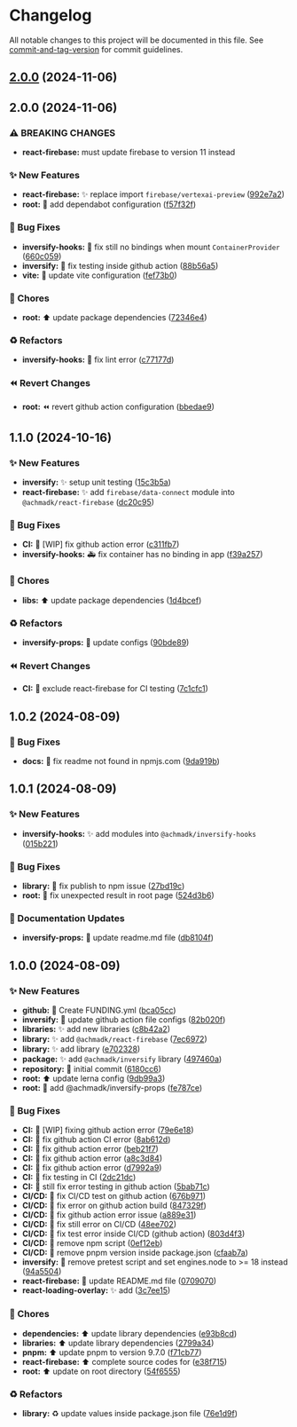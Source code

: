 # Changelog

All notable changes to this project will be documented in this file. See [commit-and-tag-version](https://github.com/absolute-version/commit-and-tag-version) for commit guidelines.

## [2.0.0](https://github.com/achmadk/open-source-projects/compare/@achmadk/react-firebase@2.0.0...@achmadk/react-firebase@2.0.0) (2024-11-06)

## 2.0.0 (2024-11-06)


### ⚠ BREAKING CHANGES

* **react-firebase:** must update firebase to version 11 instead

### :sparkles: New Features

* **react-firebase:** :sparkles: replace import `firebase/vertexai-preview` ([992e7a2](https://github.com/achmadk/open-source-projects/commit/992e7a2fe7df87ab532ab98c892f575f7198be1f))
* **root:** :wrench: add dependabot configuration ([f57f32f](https://github.com/achmadk/open-source-projects/commit/f57f32f8536b7b6ca8d0859439a00e6379e822c5))


### :bug: Bug Fixes

* **inversify-hooks:** :bug: fix still no bindings when mount `ContainerProvider` ([660c059](https://github.com/achmadk/open-source-projects/commit/660c05943763f4cc8ca176763d931d3ebcd0077c))
* **inversify:** :green_heart: fix testing inside github action ([88b56a5](https://github.com/achmadk/open-source-projects/commit/88b56a59e0cf354f5fbd8b37c9b4074887eea4f7))
* **vite:** :wrench: update vite configuration ([fef73b0](https://github.com/achmadk/open-source-projects/commit/fef73b09a07746b46bfc1f09bbd1c6219bbea814))


### :art: Chores

* **root:** :arrow_up: update package dependencies ([72346e4](https://github.com/achmadk/open-source-projects/commit/72346e43d2811a92c4676faa1fea64546b3791d0))


### :recycle: Refactors

* **inversify-hooks:** :rotating_light: fix lint error ([c77177d](https://github.com/achmadk/open-source-projects/commit/c77177d4c536d7851eb40edff5948378722cfb41))


### :rewind: Revert Changes

* **root:** :rewind: revert github action configuration ([bbedae9](https://github.com/achmadk/open-source-projects/commit/bbedae9a66e0ba08071b685c8a456959039e518d))

## 1.1.0 (2024-10-16)


### :sparkles: New Features

* **inversify:** :sparkles: setup unit testing ([15c3b5a](https://github.com/achmadk/open-source-projects/commit/15c3b5aca7ba4d5bc60882d925602a3d1599824c))
* **react-firebase:** :sparkles: add `firebase/data-connect` module into `@achmadk/react-firebase` ([dc20c95](https://github.com/achmadk/open-source-projects/commit/dc20c95e271da790b30ad4c90f63bf11f775a8b0))


### :bug: Bug Fixes

* **CI:** :green_heart: [WIP] fix github action error ([c311fb7](https://github.com/achmadk/open-source-projects/commit/c311fb768ea68b509dba2fb21ea6cce296a02d86))
* **inversify-hooks:** :ambulance: fix container has no binding in app ([f39a257](https://github.com/achmadk/open-source-projects/commit/f39a257feae809b86b1559caa3a0017694811861))


### :art: Chores

* **libs:** :arrow_up: update package dependencies ([1d4bcef](https://github.com/achmadk/open-source-projects/commit/1d4bcefae321d10d6d1040ea0287db0623413a3c))


### :recycle: Refactors

* **inversify-props:** :rotating_light: update configs ([90bde89](https://github.com/achmadk/open-source-projects/commit/90bde89ce95f1817f58c68e88a1798571ad762a7))


### :rewind: Revert Changes

* **CI:** :green_heart: exclude react-firebase for CI testing ([7c1cfc1](https://github.com/achmadk/open-source-projects/commit/7c1cfc16354a63187fe6a77dc16e28044fdb25a0))

## 1.0.2 (2024-08-09)


### :bug: Bug Fixes

* **docs:** :memo: fix readme not found in npmjs.com ([9da919b](https://github.com/achmadk/open-source-projects/commit/9da919b8d8cf5522f7b3bff8fd5e1a8a23667adc))

## 1.0.1 (2024-08-09)


### :sparkles: New Features

* **inversify-hooks:** :sparkles: add modules into `@achmadk/inversify-hooks` ([015b221](https://github.com/achmadk/open-source-projects/commit/015b221475a099b322ffd15e89445807466920e0))


### :bug: Bug Fixes

* **library:** :bug: fix publish to npm issue ([27bd19c](https://github.com/achmadk/open-source-projects/commit/27bd19cf6bb6e06c47a07d0e0bf62d7e2eed52da))
* **root:** :bug: fix unexpected result in root page ([524d3b6](https://github.com/achmadk/open-source-projects/commit/524d3b6cd1eed75a7e47e33703d0b7721f564e0b))


### :memo: Documentation Updates

* **inversify-props:** :memo: update readme.md file ([db8104f](https://github.com/achmadk/open-source-projects/commit/db8104fb66c4731386fffc022d246e2ced059b02))

## 1.0.0 (2024-08-09)


### :sparkles: New Features

* **github:** :memo: Create FUNDING.yml ([bca05cc](https://github.com/achmadk/open-source-projects/commit/bca05cc20cb33f86f92940cbcc1064df09bf55ab))
* **inversify:** :green_heart: update github action file configs ([82b020f](https://github.com/achmadk/open-source-projects/commit/82b020f3137925e4e6963ab577d5b0723815067a))
* **libraries:** :sparkles: add new libraries ([c8b42a2](https://github.com/achmadk/open-source-projects/commit/c8b42a26d4eba271d698f942df5073d01cd38fbb))
* **library:** :sparkles: add `@achmadk/react-firebase` ([7ec6972](https://github.com/achmadk/open-source-projects/commit/7ec69728d17b7a1ff19024baaa12138b631b1f50))
* **library:** :sparkles: add library ([e702328](https://github.com/achmadk/open-source-projects/commit/e7023285a54e24255eed621e13bb730e198ec581))
* **package:** :sparkles: add `@achmadk/inversify` library ([497460a](https://github.com/achmadk/open-source-projects/commit/497460a50b46dee8187032796d8ac521d48135fc))
* **repository:** :tada: initial commit ([6180cc6](https://github.com/achmadk/open-source-projects/commit/6180cc6db6e6ee46fad7b9deafe8e67ef6ad6cc2))
* **root:** :arrow_up: update lerna config ([9db99a3](https://github.com/achmadk/open-source-projects/commit/9db99a37e32257684cc5b13a8adee775f4228094))
* **root:** :construction: add @achmadk/inversify-props ([fe787ce](https://github.com/achmadk/open-source-projects/commit/fe787ce32164b2e61e45e0aef8174ae941579e21))


### :bug: Bug Fixes

* **CI:** :green_heart: [WIP] fixing github action error ([79e6e18](https://github.com/achmadk/open-source-projects/commit/79e6e180c319c4e2146b861b2c365b67ec639efe))
* **CI:** :green_heart: fix github action CI error ([8ab612d](https://github.com/achmadk/open-source-projects/commit/8ab612d0f023b528dc8aa10b4dfba1c72513eb08))
* **CI:** :green_heart: fix github action error ([beb21f7](https://github.com/achmadk/open-source-projects/commit/beb21f7ec28a78bd5718906bc1b38c976178189d))
* **CI:** :green_heart: fix github action error ([a8c3d84](https://github.com/achmadk/open-source-projects/commit/a8c3d841e0c77393f870ffae0218e735830c4445))
* **CI:** :green_heart: fix github action error ([d7992a9](https://github.com/achmadk/open-source-projects/commit/d7992a9545c50d9494f78d0ace82e378f65a65e3))
* **CI:** :green_heart: fix testing in CI ([2dc21dc](https://github.com/achmadk/open-source-projects/commit/2dc21dc9954b0bebf4b31f73dc05dce605241f36))
* **CI:** :green_heart: still fix error testing in github action ([5bab71c](https://github.com/achmadk/open-source-projects/commit/5bab71c6ce3eb87ecdd485bcbe1c3989b7cd628d))
* **CI/CD:** :green_heart: fix CI/CD test on github action ([676b971](https://github.com/achmadk/open-source-projects/commit/676b971f7c69587e35199dad9e89337c95025dab))
* **CI/CD:** :green_heart: fix error on github action build ([847329f](https://github.com/achmadk/open-source-projects/commit/847329fc115e4b84e4bfebf82aa71342a08bda15))
* **CI/CD:** :green_heart: fix github action error issue ([a889e31](https://github.com/achmadk/open-source-projects/commit/a889e31ad73adae2a40fa309d0672328d7a2f33a))
* **CI/CD:** :green_heart: fix still error on CI/CD ([48ee702](https://github.com/achmadk/open-source-projects/commit/48ee7022f7339fa18bdf8d0f37e2ea0f964516d0))
* **CI/CD:** :green_heart: fix test error inside CI/CD (github action) ([803d4f3](https://github.com/achmadk/open-source-projects/commit/803d4f3fbeb048364b82585f1d912f6de2a6e657))
* **CI/CD:** :green_heart: remove npm script ([0ef12eb](https://github.com/achmadk/open-source-projects/commit/0ef12eba2d0c2cf5af6e7bffad98539eeef4cc0a))
* **CI/CD:** :green_heart: remove pnpm version inside package.json ([cfaab7a](https://github.com/achmadk/open-source-projects/commit/cfaab7ae1d89a168e2b2117211ef82c2443070d2))
* **inversify:** :wrench: remove pretest script and set engines.node to >= 18 instead ([94a5504](https://github.com/achmadk/open-source-projects/commit/94a5504d5bbe3b7b9cc0847f58cf4efb2ba9af44))
* **react-firebase:** :memo: update README.md file ([0709070](https://github.com/achmadk/open-source-projects/commit/0709070c5c500768258b5e74b8ac0a34d560ef9b))
* **react-loading-overlay:** :sparkles: add ([3c7ee15](https://github.com/achmadk/open-source-projects/commit/3c7ee152f44dd37515fb28ac9d0e435400cee67a))


### :art: Chores

* **dependencies:** :arrow_up: update library dependencies ([e93b8cd](https://github.com/achmadk/open-source-projects/commit/e93b8cd330acee379f0f7b30df5a5c23ac96f684))
* **libraries:** :arrow_up: update library dependencies ([2799a34](https://github.com/achmadk/open-source-projects/commit/2799a3431b9a12c1f218c854f3404037551acdd3))
* **pnpm:** :arrow_up: update pnpm to version 9.7.0 ([f71cb77](https://github.com/achmadk/open-source-projects/commit/f71cb772af781c93db0ac7ebfeccee0efc6318e9))
* **react-firebase:** :arrow_up: complete source codes for ([e38f715](https://github.com/achmadk/open-source-projects/commit/e38f7151e83744f099912fe1cb43471ceb16aa3f))
* **root:** :arrow_up: update on root directory ([54f6555](https://github.com/achmadk/open-source-projects/commit/54f6555002825a91aaa4218daafb47361dffccd4))


### :recycle: Refactors

* **library:** :recycle: update values inside package.json file ([76e1d9f](https://github.com/achmadk/open-source-projects/commit/76e1d9f3f4f0cc676e43c11ee2d21d8b69a13a57))
